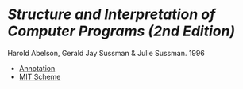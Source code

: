 # *Structure and Interpretation of Computer Programs (2nd Edition)*

Harold Abelson, Gerald Jay Sussman & Julie Sussman. 1996

- [Annotation](annotation.md)
- [MIT Scheme](http://www.gnu.org/software/mit-scheme/)
